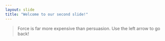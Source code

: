 ```yaml
---
layout: slide
title: "Welcome to our second slide!"
---
```

>Force is far more expensive than persuasion.
Use the left arrow to go back!